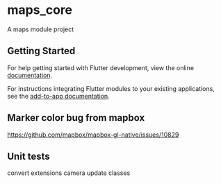 # maps_core

A maps module project

## Getting Started

For help getting started with Flutter development, view the online
[documentation](https://flutter.dev/).

For instructions integrating Flutter modules to your existing applications,
see the [add-to-app documentation](https://flutter.dev/docs/development/add-to-app).

## Marker color bug from mapbox
https://github.com/mapbox/mapbox-gl-native/issues/10829

## Unit tests
convert extensions
camera update classes
